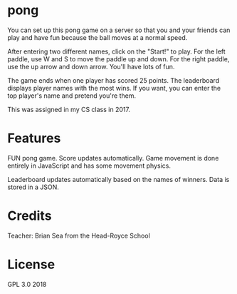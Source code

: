 # pong

You can set up this pong game on a server so that you and your friends can play and have fun because the ball moves at a normal speed.

After entering two different names, click on the "Start!" to play. For the left paddle, use W and S to move the paddle up and down. For the right paddle, use the up arrow and down arrow. You'll have lots of fun.

The game ends when one player has scored 25 points. The leaderboard displays player names with the most wins. If you want, you can enter the top player's name and pretend you're them.

This was assigned in my CS class in 2017.

# Features

FUN pong game. Score updates automatically. Game movement is done entirely in JavaScript and has some movement physics.

Leaderboard updates automatically based on the names of winners. Data is stored in a JSON.

# Credits

Teacher: Brian Sea from the Head-Royce School

# License

GPL 3.0 2018
